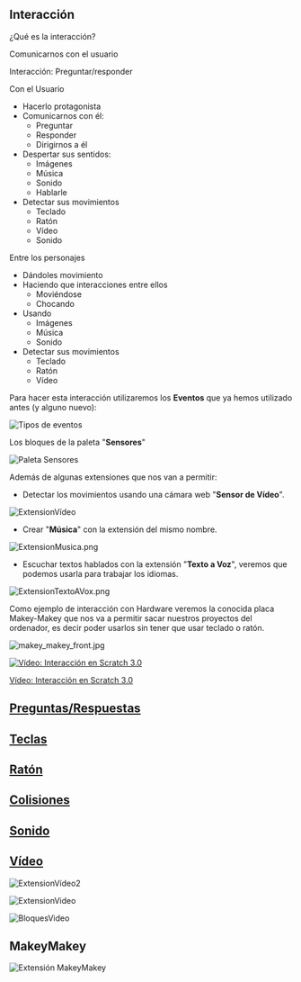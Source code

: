 ## Interacción

¿Qué es la interacción?

Comunicarnos con el usuario

Interacción: Preguntar/responder

Con el Usuario
* Hacerlo protagonista
* Comunicarnos con él:
    * Preguntar
    * Responder
    * Dirigirnos a él
* Despertar sus sentidos:
    * Imágenes
    * Música
    * Sonido
    * Hablarle
* Detectar sus movimientos
    * Teclado
    * Ratón
    * Vídeo
    * Sonido

Entre los personajes
* Dándoles movimiento
* Haciendo que interacciones entre ellos
    * Moviéndose
    * Chocando
* Usando
    * Imágenes
    * Música
    * Sonido
* Detectar sus movimientos
    * Teclado
    * Ratón
    * Vídeo

Para hacer esta interacción utilizaremos los **Eventos** que ya hemos utilizado antes (y alguno nuevo):

![Tipos de eventos](./images/TiposEventos.png)


Los bloques de la paleta "**Sensores**"

![Paleta Sensores](./images/PaletaSensores.png)

Además de algunas extensiones que nos van a permitir:

* Detectar los movimientos usando una cámara web "**Sensor de Vídeo**".

![ExtensionVídeo](./images/ExtensionVídeo.png)

* Crear "**Música**" con la extensión del mismo nombre.

![ExtensionMusica.png](./images/ExtensionMusica.png)

* Escuchar textos hablados con la extensión "**Texto a Voz**", veremos que podemos usarla para trabajar los idiomas.

![ExtensionTextoAVox.png](./images/ExtensionTextoAVox.png)

Como ejemplo de interacción con Hardware veremos la conocida placa Makey-Makey que nos va a permitir sacar nuestros proyectos del ordenador, es decir poder usarlos sin tener que usar teclado o ratón.

![makey_makey_front.jpg](./images/makey_makey_front.jpg)

[![Vídeo: Interacción en Scratch 3.0](https://img.youtube.com/vi/V_joIGGFx-k/0.jpg)](https://youtu.be/V_joIGGFx-k)


[Vídeo: Interacción en Scratch 3.0](https://youtu.be/V_joIGGFx-k)


## [Preguntas/Respuestas](./Preguntas.md)

## [Teclas](./Teclado.md)

## [Ratón](./Raton.md)

## [Colisiones](./Colisiones.md)

## [Sonido](./Sonido.md)

## [Vídeo](./Video.md)

![ExtensionVídeo2](./images/ExtensionVídeo.png)

![ExtensionVideo](./images/ExtensionVideo.png)

![BloquesVideo](./images/BloquesVideo.png)





## MakeyMakey

![Extensión MakeyMakey](./images/ExtensionMakeyMakey.png)
